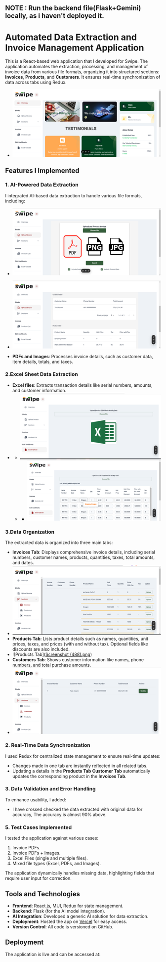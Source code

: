 ## NOTE : Run the backend file(Flask+Gemini) locally, as i haven't deployed it. 

# Automated Data Extraction and Invoice Management Application

This is a React-based web application that I developed for Swipe. The application automates the extraction, processing, and management of invoice data from various file formats, organizing it into structured sections: **Invoices**, **Products**, and **Customers**. It ensures real-time synchronization of data across tabs using Redux.
- ![Invoices Tab](https://github.com/Rohithchowk/swipe/blob/main/Screenshot%20(484).png?raw=true)


## Features I Implemented

### 1. AI-Powered Data Extraction
I integrated AI-based data extraction to handle various file formats, including:
- ![Upload Invoice](https://github.com/Rohithchowk/swipe/blob/main/Screenshot%20(485).png?raw=true)

- ![Upload Invoice](https://github.com/Rohithchowk/swipe/blob/main/Screenshot%20(487).png?raw=true)


- **PDFs and Images**: Processes invoice details, such as customer data, item details, totals, and taxes.

### 2.Excel Sheet Data Extraction
- **Excel files**: Extracts transaction details like serial numbers, amounts, and customer information.
- - ![Invoices Tab](https://github.com/Rohithchowk/swipe/blob/main/Screenshot%20(493).png?raw=true)
  - - ![Invoices Tab](https://github.com/Rohithchowk/swipe/blob/main/Screenshot%20(494).png?raw=true)


### 3.Data Organization
The extracted data is organized into three main tabs:
- **Invoices Tab**: Displays comprehensive invoice details, including serial numbers, customer names, products, quantities, taxes, total amounts, and dates.
- ![Invoices Tab](https://github.com/Rohithchowk/swipe/blob/main/Screenshot%20(488).png?raw=true)
- **Products Tab**: Lists product details such as names, quantities, unit prices, taxes, and prices (with and without tax). Optional fields like discounts are also included.
- ![Products Tab]([Screenshot (488).png](https://github.com/Rohithchowk/swipe/blob/main/Screenshot%20(490).png?raw=true))
- **Customers Tab**: Shows customer information like names, phone numbers, and total purchase amounts.
- ![Customers Tab](https://github.com/Rohithchowk/swipe/blob/main/Screenshot%20(489).png?raw=true)

### 2. Real-Time Data Synchronization
I used Redux for centralized state management to ensure real-time updates:
- Changes made in one tab are instantly reflected in all related tabs.
-  Updating a details in the **Products Tab** **Customer Tab** automatically updates the corresponding product in the **Invoices Tab**.

### 3. Data Validation and Error Handling
To enhance usability, I added:
- I have crossed checked the data extracted with original data for accuracy, The accuracy is almost 90% above.
  

### 5. Test Cases Implemented
I tested the application against various cases:
1. Invoice PDFs.
2. Invoice PDFs + Images.
3. Excel Files (single and multiple files).
4. Mixed file types (Excel, PDFs, and Images).

The application dynamically handles missing data, highlighting fields that require user input for correction.

## Tools and Technologies
- **Frontend**: React.js, MUI, Redux for state management.
- **Backend**: Flask (for the AI model integration).
- **AI Integration**: Developed a generic AI solution for data extraction.
- **Deployment**: Hosted the app on [Vercel](https://swipe-gray.vercel.app) for easy access.
- **Version Control**: All code is versioned on GitHub.

## Deployment
The application is live and can be accessed at: [](#)
